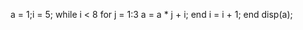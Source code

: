 a = 1;i = 5;
while i < 8
    for j = 1:3
        a = a * j + i;
    end
    i = i + 1;
end
disp(a);
